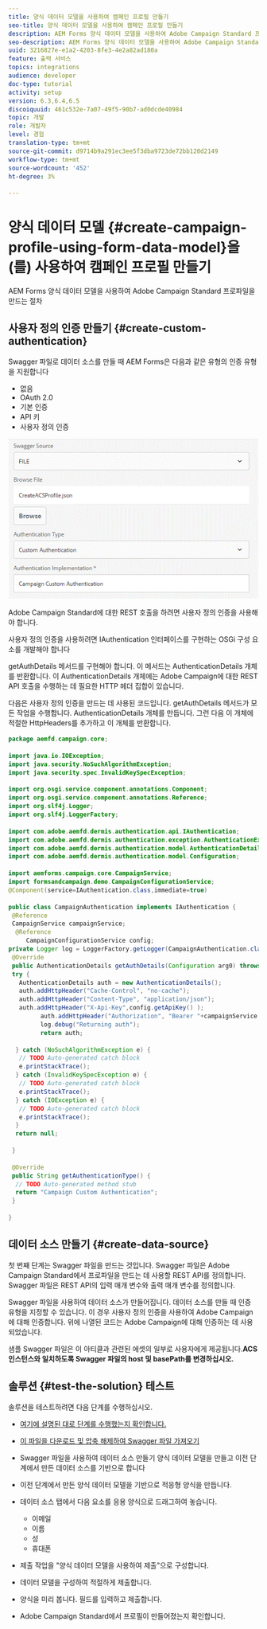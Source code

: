 ```yaml
---
title: 양식 데이터 모델을 사용하여 캠페인 프로필 만들기
seo-title: 양식 데이터 모델을 사용하여 캠페인 프로필 만들기
description: AEM Forms 양식 데이터 모델을 사용하여 Adobe Campaign Standard 프로파일을 만드는 절차
seo-description: AEM Forms 양식 데이터 모델을 사용하여 Adobe Campaign Standard 프로파일을 만드는 절차
uuid: 3216827e-e1a2-4203-8fe3-4e2a82ad180a
feature: 출력 서비스
topics: integrations
audience: developer
doc-type: tutorial
activity: setup
version: 6.3,6.4,6.5
discoiquuid: 461c532e-7a07-49f5-90b7-ad0dcde40984
topic: 개발
role: 개발자
level: 경험
translation-type: tm+mt
source-git-commit: d9714b9a291ec3ee5f3dba9723de72bb120d2149
workflow-type: tm+mt
source-wordcount: '452'
ht-degree: 3%

---
```



# 양식 데이터 모델 {#create-campaign-profile-using-form-data-model}을(를) 사용하여 캠페인 프로필 만들기

AEM Forms 양식 데이터 모델을 사용하여 Adobe Campaign Standard 프로파일을 만드는 절차

## 사용자 정의 인증 만들기 {#create-custom-authentication}

Swagger 파일로 데이터 소스를 만들 때 AEM Forms은 다음과 같은 유형의 인증 유형을 지원합니다

* 없음
* OAuth 2.0
* 기본 인증
* API 키
* 사용자 정의 인증

![캄피뉴](assets/campaignfdm.gif)

Adobe Campaign Standard에 대한 REST 호출을 하려면 사용자 정의 인증을 사용해야 합니다.

사용자 정의 인증을 사용하려면 IAuthentication 인터페이스를 구현하는 OSGi 구성 요소를 개발해야 합니다

getAuthDetails 메서드를 구현해야 합니다. 이 메서드는 AuthenticationDetails 개체를 반환합니다. 이 AuthenticationDetails 개체에는 Adobe Campaign에 대한 REST API 호출을 수행하는 데 필요한 HTTP 헤더 집합이 있습니다.

다음은 사용자 정의 인증을 만드는 데 사용된 코드입니다. getAuthDetails 메서드가 모든 작업을 수행합니다. AuthenticationDetails 개체를 만듭니다. 그런 다음 이 개체에 적절한 HttpHeaders를 추가하고 이 개체를 반환합니다.

```java
package aemfd.campaign.core;

import java.io.IOException;
import java.security.NoSuchAlgorithmException;
import java.security.spec.InvalidKeySpecException;

import org.osgi.service.component.annotations.Component;
import org.osgi.service.component.annotations.Reference;
import org.slf4j.Logger;
import org.slf4j.LoggerFactory;

import com.adobe.aemfd.dermis.authentication.api.IAuthentication;
import com.adobe.aemfd.dermis.authentication.exception.AuthenticationException;
import com.adobe.aemfd.dermis.authentication.model.AuthenticationDetails;
import com.adobe.aemfd.dermis.authentication.model.Configuration;

import aemforms.campaign.core.CampaignService;
import formsandcampaign.demo.CampaignConfigurationService;
@Component(service=IAuthentication.class,immediate=true)

public class CampaignAuthentication implements IAuthentication {
 @Reference
 CampaignService campaignService;
  @Reference
     CampaignConfigurationService config;
private Logger log = LoggerFactory.getLogger(CampaignAuthentication.class);
 @Override
 public AuthenticationDetails getAuthDetails(Configuration arg0) throws AuthenticationException {
 try {
   AuthenticationDetails auth = new AuthenticationDetails();
   auth.addHttpHeader("Cache-Control", "no-cache");
   auth.addHttpHeader("Content-Type", "application/json");
   auth.addHttpHeader("X-Api-Key",config.getApiKey() );
         auth.addHttpHeader("Authorization", "Bearer "+campaignService.getAccessToken());
         log.debug("Returning auth");
         return auth;
   
  } catch (NoSuchAlgorithmException e) {
   // TODO Auto-generated catch block
   e.printStackTrace();
  } catch (InvalidKeySpecException e) {
   // TODO Auto-generated catch block
   e.printStackTrace();
  } catch (IOException e) {
   // TODO Auto-generated catch block
   e.printStackTrace();
  }
  return null;
  
 }

 @Override
 public String getAuthenticationType() {
  // TODO Auto-generated method stub
  return "Campaign Custom Authentication";
 }

}
```

## 데이터 소스 만들기 {#create-data-source}

첫 번째 단계는 Swagger 파일을 만드는 것입니다. Swagger 파일은 Adobe Campaign Standard에서 프로파일을 만드는 데 사용할 REST API를 정의합니다. Swagger 파일은 REST API의 입력 매개 변수와 출력 매개 변수를 정의합니다.

Swagger 파일을 사용하여 데이터 소스가 만들어집니다. 데이터 소스를 만들 때 인증 유형을 지정할 수 있습니다. 이 경우 사용자 정의 인증을 사용하여 Adobe Campaign에 대해 인증합니다. 위에 나열된 코드는 Adobe Campaign에 대해 인증하는 데 사용되었습니다.

샘플 Swagger 파일은 이 아티클과 관련된 에셋의 일부로 사용자에게 제공됩니다.**ACS 인스턴스와 일치하도록 Swagger 파일의 host 및 basePath를 변경하십시오.**

## 솔루션 {#test-the-solution} 테스트

솔루션을 테스트하려면 다음 단계를 수행하십시오.
* [여기에 설명된 대로 단계를 수행했는지 확인합니다.](aem-forms-with-campaign-standard-getting-started-tutorial.md)
* [이 파일을 다운로드 및 압축 해제하여 Swagger 파일 가져오기](assets/create-acs-profile-swagger-file.zip)
* Swagger 파일을 사용하여 데이터 소스 만들기
양식 데이터 모델을 만들고 이전 단계에서 만든 데이터 소스를 기반으로 합니다
* 이전 단계에서 만든 양식 데이터 모델을 기반으로 적응형 양식을 만듭니다.
* 데이터 소스 탭에서 다음 요소를 응용 양식으로 드래그하여 놓습니다.

   * 이메일
   * 이름
   * 성
   * 휴대폰

* 제출 작업을 &quot;양식 데이터 모델을 사용하여 제출&quot;으로 구성합니다.
* 데이터 모델을 구성하여 적절하게 제출합니다.
* 양식을 미리 봅니다. 필드를 입력하고 제출합니다.
* Adobe Campaign Standard에서 프로필이 만들어졌는지 확인합니다.
